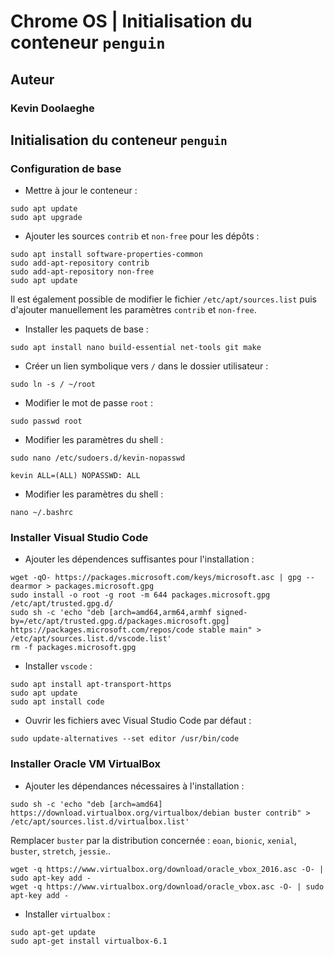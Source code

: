 # Chrome OS | Initialisation du conteneur `penguin`

## Auteur

### Kevin Doolaeghe

## Initialisation du conteneur `penguin`

### Configuration de base

* Mettre à jour le conteneur :
```
sudo apt update
sudo apt upgrade
```

* Ajouter les sources `contrib` et `non-free` pour les dépôts :
```
sudo apt install software-properties-common
sudo add-apt-repository contrib
sudo add-apt-repository non-free
sudo apt update
```
Il est également possible de modifier le fichier `/etc/apt/sources.list` puis d'ajouter manuellement les paramètres `contrib` et `non-free`.

* Installer les paquets de base :
```
sudo apt install nano build-essential net-tools git make
```

* Créer un lien symbolique vers `/` dans le dossier utilisateur :
```
sudo ln -s / ~/root
```

* Modifier le mot de passe `root` :
```
sudo passwd root
```

* Modifier les paramètres du shell :
```
sudo nano /etc/sudoers.d/kevin-nopasswd
```

```
kevin ALL=(ALL) NOPASSWD: ALL
```

* Modifier les paramètres du shell :
```
nano ~/.bashrc
```

### Installer Visual Studio Code

* Ajouter les dépendences suffisantes pour l'installation :
```
wget -qO- https://packages.microsoft.com/keys/microsoft.asc | gpg --dearmor > packages.microsoft.gpg
sudo install -o root -g root -m 644 packages.microsoft.gpg /etc/apt/trusted.gpg.d/
sudo sh -c 'echo "deb [arch=amd64,arm64,armhf signed-by=/etc/apt/trusted.gpg.d/packages.microsoft.gpg] https://packages.microsoft.com/repos/code stable main" > /etc/apt/sources.list.d/vscode.list'
rm -f packages.microsoft.gpg
```

* Installer `vscode` :
```
sudo apt install apt-transport-https
sudo apt update
sudo apt install code
```

* Ouvrir les fichiers avec Visual Studio Code par défaut :
```
sudo update-alternatives --set editor /usr/bin/code
```

### Installer Oracle VM VirtualBox

* Ajouter les dépendances nécessaires à l'installation :
```
sudo sh -c 'echo "deb [arch=amd64] https://download.virtualbox.org/virtualbox/debian buster contrib" > /etc/apt/sources.list.d/virtualbox.list'
```
Remplacer `buster` par la distribution concernée : `eoan`, `bionic`, `xenial`, `buster`, `stretch`, `jessie`..

```
wget -q https://www.virtualbox.org/download/oracle_vbox_2016.asc -O- | sudo apt-key add -
wget -q https://www.virtualbox.org/download/oracle_vbox.asc -O- | sudo apt-key add -
```

* Installer `virtualbox` :
```
sudo apt-get update
sudo apt-get install virtualbox-6.1
```
